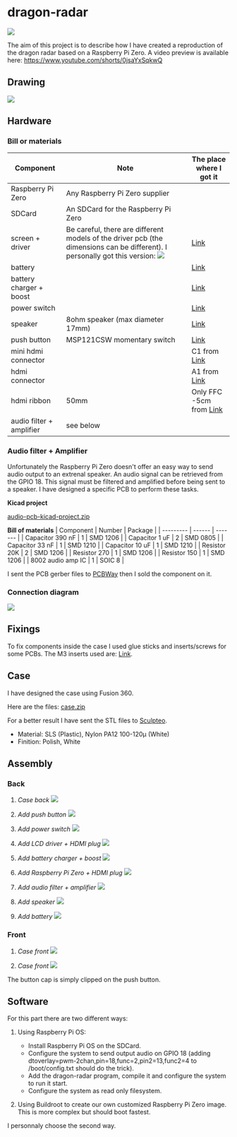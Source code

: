 # dragon-radar

![](./img/anime-dragon-radar.png)

The aim of this project is to describe how I have created a reproduction of the dragon radar based on a Raspberry Pi Zero.
A video preview is available here:  https://www.youtube.com/shorts/0jsaYxSqkwQ

## Drawing
![](./img/drawing.png)

## Hardware

### Bill or materials

| Component | Note | The place where I got it |
| --------- | ---- | ------------------------ |
| Raspberry Pi Zero | Any Raspberry Pi Zero supplier ||
| SDCard | An SDCard for the Raspberry Pi Zero ||
| screen + driver | Be careful, there are different models of the driver pcb (the dimensions can be different). I personally got this version: ![](./img/hdmi-to-mipi-driver.jpg) | [Link](https://fr.aliexpress.com/item/4000543786784.html?spm=a2g0o.productlist.0.0.3e422d98EyQn09&algo_pvid=58d8c4ea-0240-4de5-9285-a339fac76b9d&algo_exp_id=58d8c4ea-0240-4de5-9285-a339fac76b9d-8&pdp_ext_f=%7B%22sku_id%22%3A%2210000002795216032%22%7D&pdp_npi=2%40dis%21EUR%21%2171.11%2194.83%21%21%21%21%400b0a182b16573979907571372eb2f4%2110000002795216032%21sea) |
| battery || [Link](https://www.ebay.fr/itm/Li-Po-Li-polymer-rechargeable-Battery-ion-3-7V-900-mAh-902040-for-GPS-MP5/254362430726?ssPageName=STRK%3AMEBIDX%3AIT&_trksid=p2060353.m2749.l2649) |
| battery charger + boost || [Link](https://www.adafruit.com/product/1944) |
| power switch || [Link](https://www.adafruit.com/product/805) |
| speaker | 8ohm speaker (max diameter 17mm)| [Link](https://fr.aliexpress.com/item/4000511202149.html?spm=a2g0o.productlist.0.0.1c0d5648HMRr3c&algo_pvid=e8f56088-ff4f-4b26-9f34-9833aa519252&aem_p4p_detail=2022070913463412676755368296810037339867&algo_exp_id=e8f56088-ff4f-4b26-9f34-9833aa519252-2&pdp_ext_f=%7B%22sku_id%22%3A%2210000002490986129%22%7D&pdp_npi=2%40dis%21EUR%21%210.63%210.65%21%212.48%21%21%400b0a187916573995947685404e222b%2110000002490986129%21sea) |
| push button | MSP121CSW momentary switch | [Link](https://fr.rs-online.com/web/p/boutons-poussoirs/1336502) |
| mini hdmi connector || C1 from [Link](https://fr.aliexpress.com/item/4000014554460.html?spm=a2g0o.productlist.0.0.6c462670tgQ4ly&algo_pvid=ea4fa7b5-1e2b-43ce-b382-1920ecd65f2d&aem_p4p_detail=2022070914034712219789050274150037514177&algo_exp_id=ea4fa7b5-1e2b-43ce-b382-1920ecd65f2d-1&pdp_ext_f=%7B%22sku_id%22%3A%2212000021640768879%22%7D&pdp_npi=2%40dis%21EUR%21%212.23%212.23%21%21%21%21%400b0a182b16574006277181244eb2f4%2112000021640768879%21sea) |
| hdmi connector || A1 from [Link](https://fr.aliexpress.com/item/4000014554460.html?spm=a2g0o.productlist.0.0.6c462670tgQ4ly&algo_pvid=ea4fa7b5-1e2b-43ce-b382-1920ecd65f2d&aem_p4p_detail=2022070914034712219789050274150037514177&algo_exp_id=ea4fa7b5-1e2b-43ce-b382-1920ecd65f2d-1&pdp_ext_f=%7B%22sku_id%22%3A%2212000021640768879%22%7D&pdp_npi=2%40dis%21EUR%21%212.23%212.23%21%21%21%21%400b0a182b16574006277181244eb2f4%2112000021640768879%21sea) |
| hdmi ribbon | 50mm | Only FFC -5cm from [Link](https://fr.aliexpress.com/item/4000014554460.html?spm=a2g0o.productlist.0.0.6c462670tgQ4ly&algo_pvid=ea4fa7b5-1e2b-43ce-b382-1920ecd65f2d&aem_p4p_detail=2022070914034712219789050274150037514177&algo_exp_id=ea4fa7b5-1e2b-43ce-b382-1920ecd65f2d-1&pdp_ext_f=%7B%22sku_id%22%3A%2212000021640768879%22%7D&pdp_npi=2%40dis%21EUR%21%212.23%212.23%21%21%21%21%400b0a182b16574006277181244eb2f4%2112000021640768879%21sea) |
| audio filter + amplifier | see below ||

### Audio filter + Amplifier
Unfortunately the Raspberry Pi Zero doesn't offer an easy way to send audio output to an extrenal speaker.
An audio signal can be retrieved from the GPIO 18. This signal must be filtered and amplified before being sent to a speaker.
I have designed a specific PCB to perform these tasks.

**Kicad project**

[audio-pcb-kicad-project.zip](./audio-pcb/audio-pcb-kicad-project.zip)

**Bill of materials**
| Component | Number | Package |
| --------- | ------ | ------- |
| Capacitor 390 nF | 1 | SMD 1206 |
| Capacitor 1 uF | 2 | SMD 0805 |
| Capacitor 33 nF | 1 | SMD 1210 |
| Capacitor 10 uF | 1 | SMD 1210 |
| Resistor 20K | 2 | SMD 1206 |
| Resistor 270 | 1 | SMD 1206 |
| Resistor 150 | 1 | SMD 1206 |
| 8002 audio amp IC | 1 | SOIC 8 |

I sent the PCB gerber files to [PCBWay](https://www.pcbway.com/?adwgc=666&campaignid=172480651&adgroupid=8787904531&feeditemid=&targetid=kwd-297443275619&loc_physical_ms=9056243&matchtype=p&network=g&device=c&devicemodel=&creative=347469560617&keyword=pcbway&placement=&target=&adposition=&gclid=EAIaIQobChMIzebIkeTs-AIVheh3Ch3AegBBEAAYASAAEgLuB_D_BwE)
then I sold the component on it.

### Connection diagram

![](./img/connection-diagram.png)

## Fixings
To fix components inside the case I used glue sticks and inserts/screws for some PCBs.
The M3 inserts used are: [Link](https://www.rs-particuliers.com/Product.aspx?Product=278534).

## Case
I have designed the case using Fusion 360.

Here are the files: [case.zip](./case/case.zip)

For a better result I have sent the STL files to [Sculpteo](https://www.sculpteo.com/fr/).

+ Material: SLS (Plastic), Nylon PA12 100-120µ (White)
+ Finition: Polish, White

## Assembly

### Back
1. *Case back*
   ![](./img/assembly/back-0.png)

2. *Add push button*
   ![](./img/assembly/back-1.png)

3. *Add power switch*
   ![](./img/assembly/back-2.png)

4. *Add LCD driver + HDMI plug*
   ![](./img/assembly/back-3.png)

5. *Add battery charger + boost*
   ![](./img/assembly/back-4.png)

6. *Add Raspberry Pi Zero + HDMI plug*
   ![](./img/assembly/back-5.png)

7. *Add audio filter + amplifier*
   ![](./img/assembly/back-6.png)

8. *Add speaker*
   ![](./img/assembly/back-7.png)

9. *Add battery*
   ![](./img/assembly/back-8.png)

### Front
1. *Case front*
   ![](./img/assembly/front-0.png)

2. *Case front*
   ![](./img/assembly/front-1.png)

The button cap is simply clipped on the push button.

## Software

For this part there are two different ways:
1. Using Raspberry Pi OS:
   - Install Raspberry Pi OS on the SDCard.
   - Configure the system to send output audio on GPIO 18 (adding dtoverlay=pwm-2chan,pin=18,func=2,pin2=13,func2=4 to /boot/config.txt should do the trick).
   - Add the dragon-radar program, compile it and configure the system to run it start.
   - Configure the system as read only filesystem.

2. Using Buildroot to create our own customized Raspberry Pi Zero image.
    This is more complex but should boot fastest.

I personnaly choose the second way.
